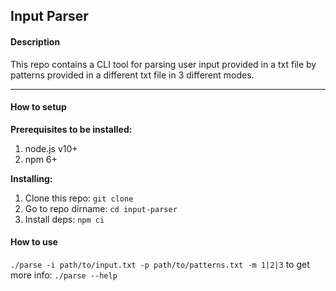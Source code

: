 ## Input Parser

#### Description

This repo contains a CLI tool for parsing user input provided in a txt file by patterns provided in a different txt file in 3 different modes.

_____________________________________________________________
#### How to setup 

**Prerequisites to be installed:**
1. node.js v10+
2. npm 6+

**Installing:**
1. Clone this repo:
`git clone`
2. Go to repo dirname:
`cd input-parser`
3. Install deps:
`npm ci`

#### How to use

`./parse -i path/to/input.txt -p path/to/patterns.txt -m 1|2|3`
to get  more info:
`./parse --help`
